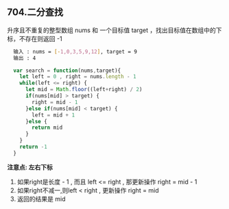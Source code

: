 ## 704.二分查找

升序且不重复的整型数组 nums 和 一个目标值 target ，找出目标值在数组中的下标，不存在则返回 -1

```bash
  输入 : nums = [-1,0,3,5,9,12], target = 9
  输出 : 4
```

```js
  var search = function(nums,target){
    let left = 0 , right = nums.length - 1
    while(left <= right) {
      let mid = Math.floor((left+right) / 2)
      if(nums[mid] > target) {
        right = mid - 1
      }else if(nums[mid] < target) {
        left = mid + 1
      }else {
        return mid
      }
    }
    return -1
  }
```

**注意点: 左右下标**
1. 如果right是长度 - 1 , 而且 left <= right , 那更新操作 right = mid - 1 
2. 如果right不减一,则left < right , 更新操作 right = mid 
3. 返回的结果是 mid 
